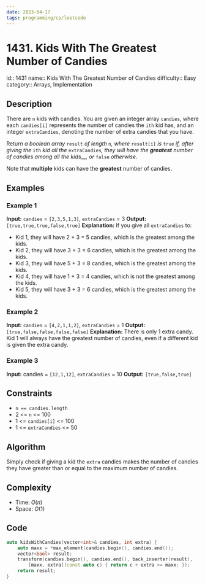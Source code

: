 ```yaml
---
date: 2023-04-17
tags: programming/cp/leetcode
---
```


# 1431. Kids With The Greatest Number of Candies 

id:: 1431
name:: Kids With The Greatest Number of Candies
difficulty:: Easy
category:: Arrays, Implementation

## Description
There are `n` kids with candies. You are given an integer array `candies`, where each `candies[i]` represents the number of candies the `ith` kid has, and an integer `extraCandies`, denoting the number of extra candies that you have.

Return _a boolean array_ `result` _of length_ `n`_, where_ `result[i]` _is_ `true` _if, after giving the_ `ith` _kid all the_ `extraCandies`_, they will have the **greatest** number of candies among all the kids__, or_ `false` _otherwise_.

Note that **multiple** kids can have the **greatest** number of candies.

## Examples
### Example 1
**Input:** `candies` = `[2,3,5,1,3]`, `extraCandies` = 3
**Output:** `[true,true,true,false,true]` 
**Explanation:** If you give all `extraCandies` to:
- Kid 1, they will have 2 + 3 = 5 candies, which is the greatest among the kids.
- Kid 2, they will have 3 + 3 = 6 candies, which is the greatest among the kids.
- Kid 3, they will have 5 + 3 = 8 candies, which is the greatest among the kids.
- Kid 4, they will have 1 + 3 = 4 candies, which is not the greatest among the kids.
- Kid 5, they will have 3 + 3 = 6 candies, which is the greatest among the kids.

### Example 2
**Input:** `candies` = `[4,2,1,1,2]`, `extraCandies` = 1
**Output:** `[true,false,false,false,false]` 
**Explanation:** There is only 1 extra candy.
Kid 1 will always have the greatest number of candies, even if a different kid is given the extra candy.

### Example 3
**Input:** candies = `[12,1,12]`, `extraCandies` = 10
**Output:** `[true,false,true]`

## Constraints
-   `n == candies.length`
-   2 <= `n` <= 100
-   1 <= `candies[i]` <= 100
-   1 <= `extraCandies` <= 50

## Algorithm
Simply check if giving a kid the `extra` candies makes the number of candies they have greater than or equal to the maximum number of candies.

## Complexity
- Time: $O(n)$
- Space: $O(1)$

## Code
```cpp
auto kidsWithCandies(vector<int>& candies, int extra) {
	auto maxx = *max_element(candies.begin(), candies.end());
	vector<bool> result;
	transform(candies.begin(), candies.end(), back_inserter(result),
		[maxx, extra](const auto c) { return c + extra >= maxx; });
	return result;
}
```